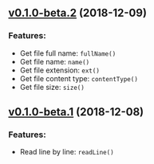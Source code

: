 ## [v0.1.0-beta.2](https://github.com/marxjmoura/inoutjs/releases/tag/v0.1.0-beta.2) (2018-12-09)
### Features:
- Get file full name: `fullName()`
- Get file name: `name()`
- Get file extension: `ext()`
- Get file content type: `contentType()`
- Get file size: `size()`

## [v0.1.0-beta.1](https://github.com/marxjmoura/inoutjs/releases/tag/v0.1.0-beta.1) (2018-12-08)
### Features:
- Read line by line: `readLine()`
